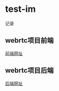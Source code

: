 # test-im
记录


## webrtc项目前端
[前端网址](https://github.com/huang104160/final-im-ui)
## webrtc项目后端
[后端网址](https://github.com/huang104160/final-im-springboot)